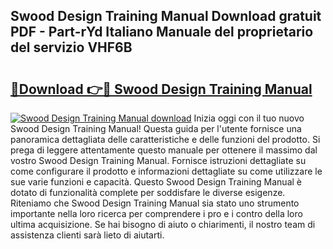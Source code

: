 ## Swood Design Training Manual Download gratuit PDF - Part-rYd Italiano Manuale del proprietario del servizio VHF6B

# <h2><a href="http://dfeon96.blite.top/?on=Swood+Design+Training+Manual">🔗Download 👉🔴 Swood Design Training Manual</a></h2>

[![Swood Design Training Manual download](https://i.imgur.com/lujVjoI.png)](http://dfeon96.blite.top/?on=Swood+Design+Training+Manual)
Inizia oggi con il tuo nuovo Swood Design Training Manual! Questa guida per l'utente fornisce una panoramica dettagliata delle caratteristiche e delle funzioni del prodotto. Si prega di leggere attentamente questo manuale per ottenere il massimo dal vostro Swood Design Training Manual. Fornisce istruzioni dettagliate su come configurare il prodotto e informazioni dettagliate su come utilizzare le sue varie funzioni e capacità. Questo Swood Design Training Manual è dotato di funzionalità complete per soddisfare le diverse esigenze. Riteniamo che Swood Design Training Manual sia stato uno strumento importante nella loro ricerca per comprendere i pro e i contro della loro ultima acquisizione. Se hai bisogno di aiuto o chiarimenti, il nostro team di assistenza clienti sarà lieto di aiutarti.
